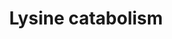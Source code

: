 ---
annotations:
- type: Pathway Ontology
  value: lysine degradation pathway
authors:
- ReactomeTeam
- DeSl
description: In humans, most catabolism of L-lysine normally proceeds via a sequence
  of seven reactions which feeds into the pathway for fatty acid catabolism. In the
  first two reactions, catalyzed by a single enzyme complex, lysine is combined with
  alpha-ketoglutarate to form saccharopine, which in turn is cleaved and oxidized
  to yield glutamate and alpha-ketoadipic semialdehyde. The latter molecule is further
  oxidized to alpha-ketoadipate. Alpha-ketoadipate is oxidatively decarboxylated by
  the alpha-ketoglutarate dehydrogenase complex (the same enzyme complex responsible
  for the conversion of alpha-ketoglutarate to succinyl-CoA in the citric acid cycle),
  yielding glutaryl-CoA. Glutaryl-CoA is converted to crotonyl-CoA, crotonyl-CoA is
  converted to beta-hydroxybutyryl-CoA, and beta-hydroxybutyryl-CoA is converted to
  acetoacetyl-CoA. The products of lysine catabolism are thus exclusively ketogenic;
  i.e., under starvation conditions they can be used for the synthesis of ketone bodies,
  beta-hydroxybutyrate and acetoacetate, but not for the net synthesis of glucose
  (Cox 2001; Goodman and Freeman 2001).  View original pathway at [http://www.reactome.org/PathwayBrowser/#DIAGRAM=71064
  Reactome].
last-edited: 2021-01-25
organisms:
- Homo sapiens
redirect_from:
- /index.php/Pathway:WP5004
- /instance/WP5004
schema-jsonld:
- '@context': https://schema.org/
  '@id': https://wikipathways.github.io/pathways/WP5004.html
  '@type': Dataset
  creator:
    '@type': Organization
    name: WikiPathways
  description: In humans, most catabolism of L-lysine normally proceeds via a sequence
    of seven reactions which feeds into the pathway for fatty acid catabolism. In
    the first two reactions, catalyzed by a single enzyme complex, lysine is combined
    with alpha-ketoglutarate to form saccharopine, which in turn is cleaved and oxidized
    to yield glutamate and alpha-ketoadipic semialdehyde. The latter molecule is further
    oxidized to alpha-ketoadipate. Alpha-ketoadipate is oxidatively decarboxylated
    by the alpha-ketoglutarate dehydrogenase complex (the same enzyme complex responsible
    for the conversion of alpha-ketoglutarate to succinyl-CoA in the citric acid cycle),
    yielding glutaryl-CoA. Glutaryl-CoA is converted to crotonyl-CoA, crotonyl-CoA
    is converted to beta-hydroxybutyryl-CoA, and beta-hydroxybutyryl-CoA is converted
    to acetoacetyl-CoA. The products of lysine catabolism are thus exclusively ketogenic;
    i.e., under starvation conditions they can be used for the synthesis of ketone
    bodies, beta-hydroxybutyrate and acetoacetate, but not for the net synthesis of
    glucose (Cox 2001; Goodman and Freeman 2001).  View original pathway at [http://www.reactome.org/PathwayBrowser/#DIAGRAM=71064
    Reactome].
  keywords:
  - AADAT dimer
  - H+
  - GL-CoA
  - FAD
  - 'AASS '
  - 'DLD '
  - 'ALDH7A1 '
  - HYKK
  - 'FAD '
  - H2O
  - 5HLYS
  - NH3
  - 5PHL
  - 'Lipo-K110-DLST '
  - CO2
  - aKADA
  - P2C
  - 2AMA
  - 'PXLP-K278-PHYKPL '
  - H2O2
  - 2OG
  - AASS tetramer
  - GTP
  - CoA-SH
  - NAD+
  - 'GCDH '
  - FADH2
  - SACN
  - 2AMAS
  - NADH
  - SLC25A21
  - ALDH7A1 tetramer
  - PXLP-K278-PHYKPL
  - tetramer
  - GCDH tetramer
  - O2
  - 'OGDH '
  - Pi
  - PIPOX
  - 'PXLP-AADAT '
  - 'LIPAM '
  - NADP+
  - crotonyl-CoA
  - GDP
  - L-Glu
  - lipo-aKGDH
  - P6C
  - PPCA
  - CRYM
  - 'TDP '
  - L-Lys
  - NADPH
  license: CC0
  name: Lysine catabolism
seo: CreativeWork
title: Lysine catabolism
wpid: WP5004
---